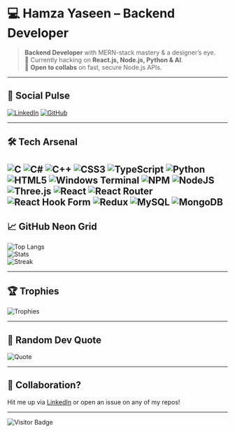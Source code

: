 # 💻 Hamza Yaseen – Backend Developer

> **Backend Developer** with MERN-stack mastery & a designer’s eye.  
> 🔭 Currently hacking on **React.js, Node.js, Python & AI**.  
> 🤝 **Open to collabs** on fast, secure Node.js APIs.

---

## 🔗 Social Pulse
[![LinkedIn](https://img.shields.io/badge/LinkedIn-0077B5?style=for-the-badge&logo=linkedin&logoColor=white)](https://www.linkedin.com/in/hamza-yaseen-232154191/)
[![GitHub](https://img.shields.io/badge/GitHub-000000?style=for-the-badge&logo=github&logoColor=white)](https://github.com/hamzayaseennn)

---

## 🛠️ Tech Arsenal
![C](https://img.shields.io/badge/c-%2300599C.svg?style=for-the-badge&logo=c&logoColor=white)
![C#](https://img.shields.io/badge/c%23-%23239120.svg?style=for-the-badge&logo=csharp&logoColor=white)
![C++](https://img.shields.io/badge/c++-%2300599C.svg?style=for-the-badge&logo=c%2B%2B&logoColor=white)
![CSS3](https://img.shields.io/badge/css3-%231572B6.svg?style=for-the-badge&logo=css3&logoColor=white)
![TypeScript](https://img.shields.io/badge/typescript-%23007ACC.svg?style=for-the-badge&logo=typescript&logoColor=white)
![Python](https://img.shields.io/badge/python-3670A0?style=for-the-badge&logo=python&logoColor=ffdd54)
![HTML5](https://img.shields.io/badge/html5-%23E34F26.svg?style=for-the-badge&logo=html5&logoColor=white)
![Windows Terminal](https://img.shields.io/badge/Windows%20Terminal-%234D4D4D.svg?style=for-the-badge&logo=windows-terminal&logoColor=white)
![NPM](https://img.shields.io/badge/NPM-%23CB3837.svg?style=for-the-badge&logo=npm&logoColor=white)
![NodeJS](https://img.shields.io/badge/node.js-6DA55F?style=for-the-badge&logo=node.js&logoColor=white)
![Three.js](https://img.shields.io/badge/threejs-black?style=for-the-badge&logo=three.js&logoColor=white)
![React](https://img.shields.io/badge/react-%2320232a.svg?style=for-the-badge&logo=react&logoColor=%2361DAFB)
![React Router](https://img.shields.io/badge/React_Router-CA4245?style=for-the-badge&logo=react-router&logoColor=white)
![React Hook Form](https://img.shields.io/badge/React%20Hook%20Form-%23EC5990.svg?style=for-the-badge&logo=reacthookform&logoColor=white)
![Redux](https://img.shields.io/badge/redux-%23593d88.svg?style=for-the-badge&logo=redux&logoColor=white)
![MySQL](https://img.shields.io/badge/mysql-4479A1.svg?style=for-the-badge&logo=mysql&logoColor=white)
![MongoDB](https://img.shields.io/badge/MongoDB-%234ea94b.svg?style=for-the-badge&logo=mongodb&logoColor=white)
---

## 📈 GitHub Neon Grid
![Top Langs](https://github-readme-stats.vercel.app/api/top-langs/?username=hamzayaseennn&theme=radical&hide_border=true&layout=compact)  
![Stats](https://github-readme-stats.vercel.app/api?username=hamzayaseennn&theme=radical&hide_border=true&include_all_commits=true&count_private=true)  
![Streak](https://github-readme-streak-stats.herokuapp.com/?user=hamzayaseennn&theme=radical&hide_border=true)

---

## 🏆 Trophies
![Trophies](https://github-profile-trophy.vercel.app/?username=hamzayaseennn&theme=radical&no-frame=true&no-bg=false&margin-w=4)

---

## 📜 Random Dev Quote
![Quote](https://quotes-github-readme.vercel.app/api?type=horizontal&theme=radical)

---

## 🧩 Collaboration?
Hit me up via [LinkedIn](https://www.linkedin.com/in/hamza-yaseen-232154191/) or open an issue on any of my repos!

---

<!-- Visitor counter -->
![Visitor Badge](https://visitor-badge.laobi.icu/badge?page_id=hamzayaseennn.hamzayaseennn)
